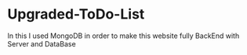 # Upgraded-ToDo-List
In this I used  MongoDB in order to make this website fully BackEnd with Server and DataBase
